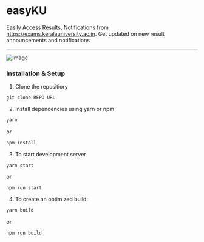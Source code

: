 # easyKU

Easily Access Results, Notifications from https://exams.keralauniversity.ac.in. Get updated on new result announcements and notifications

---
![Image](https://serving.photos.photobox.com/542390966ce37ff4a25831e7a7f71087f5ff329fa6bf6828583b5640afdccea36f700c37.jpg)

### Installation & Setup
1. Clone the repositiory
```
git clone REPO-URL
```
2. Install dependencies using yarn or npm

```bash
yarn
```
or
```bash
npm install
```

3. To start development server
```
yarn start
```
or
```
npm run start
```

4. To create an optimized build:

```bash
yarn build
```
or
```
npm run build
```
